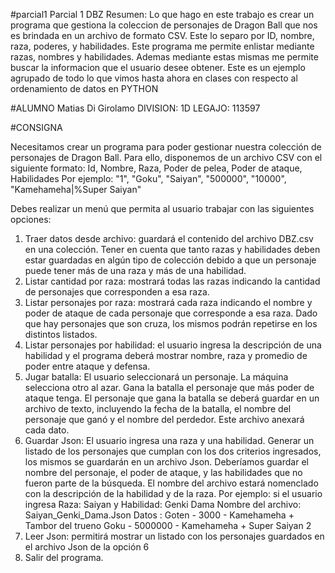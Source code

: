 #parcial1
Parcial 1 DBZ
Resumen:
Lo que hago en este trabajo es crear un programa que gestiona la coleccion de personajes de Dragon Ball que nos es brindada en un archivo de formato CSV.
Este lo separo por ID, nombre, raza, poderes, y habilidades.
Este programa me permite enlistar mediante razas, nombres y habilidades. Ademas mediante estas mismas me permite buscar la informacion que el usuario desee obtener.
Este es un ejemplo agrupado de todo lo que vimos hasta ahora en clases con respecto al ordenamiento de datos en PYTHON

#ALUMNO
Matias Di Girolamo 
DIVISION: 1D
LEGAJO: 113597

#CONSIGNA

Necesitamos crear un programa para poder gestionar nuestra colección de personajes de Dragon Ball. Para
ello, disponemos de un archivo CSV con el siguiente formato:
Id, Nombre, Raza, Poder de pelea, Poder de ataque, Habilidades
Por ejemplo:
"1", "Goku", "Saiyan", "500000", "10000", "Kamehameha|$%Genki Dama|$%Super Saiyan"

Debes realizar un menú que permita al usuario trabajar con las siguientes opciones:
1. Traer datos desde archivo: guardará el contenido del archivo DBZ.csv en una colección. Tener en
cuenta que tanto razas y habilidades deben estar guardadas en algún tipo de colección debido a que
un personaje puede tener más de una raza y más de una habilidad.
2. Listar cantidad por raza: mostrará todas las razas indicando la cantidad de personajes que
corresponden a esa raza.
3. Listar personajes por raza: mostrará cada raza indicando el nombre y poder de ataque de cada
personaje que corresponde a esa raza. Dado que hay personajes que son cruza, los mismos podrán
repetirse en los distintos listados.
4. Listar personajes por habilidad: el usuario ingresa la descripción de una habilidad y el programa
deberá mostrar nombre, raza y promedio de poder entre ataque y defensa.
5. Jugar batalla: El usuario seleccionará un personaje. La máquina selecciona otro al azar. Gana la
batalla el personaje que más poder de ataque tenga. El personaje que gana la batalla se deberá
guardar en un archivo de texto, incluyendo la fecha de la batalla, el nombre del personaje que ganó y
el nombre del perdedor. Este archivo anexará cada dato.
6. Guardar Json: El usuario ingresa una raza y una habilidad. Generar un listado de los personajes que
cumplan con los dos criterios ingresados, los mismos se guardarán en un archivo Json. Deberíamos
guardar el nombre del personaje, el poder de ataque, y las habilidades que no fueron parte de la
búsqueda. El nombre del archivo estará nomenclado con la descripción de la habilidad y de la raza.
Por ejemplo: si el usuario ingresa Raza: Saiyan y Habilidad: Genki Dama
Nombre del archivo:
Saiyan_Genki_Dama.Json
Datos :
Goten - 3000 - Kamehameha + Tambor del trueno
Goku - 5000000 - Kamehameha + Super Saiyan 2
7. Leer Json: permitirá mostrar un listado con los personajes guardados en el archivo Json de la opción
6
8. Salir del programa.
